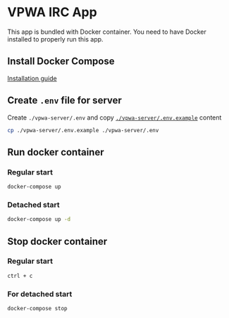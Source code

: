 # VPWA IRC App

This app is bundled with Docker container. You need to have Docker installed to properly run this app.

## Install Docker Compose
[Installation guide](https://docs.docker.com/compose/install/)


## Create `.env` file for server
Create `./vpwa-server/.env` and copy [`./vpwa-server/.env.example`](./vpwa-server/.env.example) content

```bash
cp ./vpwa-server/.env.example ./vpwa-server/.env
```

## Run docker container
### Regular start
```bash
docker-compose up
```
### Detached start
```bash
docker-compose up -d
```

## Stop docker container
### Regular start
```bash
ctrl + c
```
### For detached start
```bash
docker-compose stop
```
